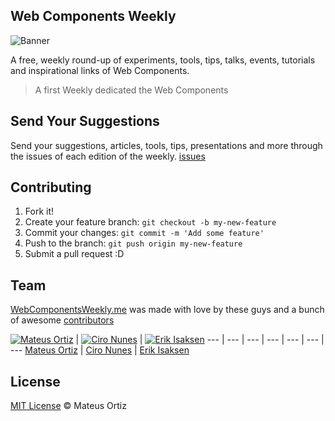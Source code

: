 ## Web Components Weekly

![Banner](http://cl.ly/image/3E1t3t0z1E3W/webcomponents-weekly.png)

A free, weekly round-up of experiments, tools, tips, talks, events, tutorials and inspirational links of Web Components.


> A first Weekly dedicated the Web Components

## Send Your Suggestions

Send your suggestions, articles, tools, tips, presentations and more through the issues of each edition of the weekly. [issues](https://github.com/mateusortiz/webcomponents-weekly/issues)


## Contributing

1. Fork it!
2. Create your feature branch: `git checkout -b my-new-feature`
3. Commit your changes: `git commit -m 'Add some feature'`
4. Push to the branch: `git push origin my-new-feature`
5. Submit a pull request :D

## Team

[WebComponentsWeekly.me](http//:www.webcomponentsweekly.me) was made with love by these guys and a bunch of awesome [contributors](https://github.com/mateusortiz/webcomponents-weekly/graphs/contributors)

[![Mateus Ortiz](http://gravatar.com/avatar/c626989c7ee2bc0734048da9f336d0a3?s=70)](https://github.com/mateusortiz) | [![Ciro Nunes](http://gravatar.com/avatar/ac4189b770a4dbc0078935a68fff6f5c?s=70)](https://github.com/cironunes) | [![Erik Isaksen](http://gravatar.com/avatar/b609d7b3d62870cf8ba3cb620fcdb34d?s=70)](https://github.com/Nevraeka)
--- | --- | --- | --- | --- | --- | ---
[Mateus Ortiz](https://github.com/mateusortiz) | [Ciro Nunes](https://github.com/cironunes) | [Erik Isaksen](https://github.com/Nevraeka)


## License

[MIT License](http://mateusortiz.mit-license.org/) © Mateus Ortiz